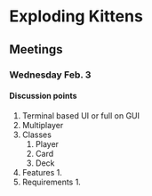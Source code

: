 # Exploding Kittens

## Meetings
### Wednesday Feb. 3

#### Discussion points

1. Terminal based UI or full on GUI
2. Multiplayer
3. Classes
   1. Player
   2. Card
   3. Deck
4. Features
   1. 
5. Requirements
   1. 

